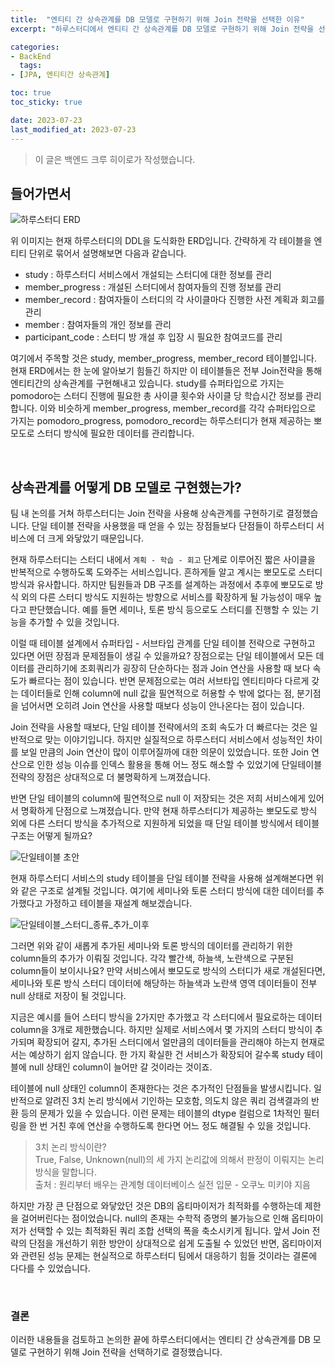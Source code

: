 ```yaml
---
title:  "엔티티 간 상속관계를 DB 모델로 구현하기 위해 Join 전략을 선택한 이유"
excerpt: "하루스터디에서 엔티티 간 상속관계를 DB 모델로 구현하기 위해 Join 전략을 선택한 이유에 대해 알아보겠습니다."

categories:
- BackEnd
  tags:
- [JPA, 엔티티간 상속관계]

toc: true
toc_sticky: true

date: 2023-07-23
last_modified_at: 2023-07-23
---
```


> 이 글은 백엔드 크루 히이로가 작성했습니다.

## 들어가면서

![하루스터디 ERD](https://github.com/haru-study/haru-study.github.io/assets/31722737/1d49c38c-cb35-48ef-a263-b82defe8101a)

위 이미지는 현재 하루스터디의 DDL을 도식화한 ERD입니다. 간략하게 각 테이블을 엔티티 단위로 묶어서 설명해보면 다음과 같습니다.

- study : 하루스터디 서비스에서 개설되는 스터디에 대한 정보를 관리
- member_progress : 개설된 스터디에서 참여자들의 진행 정보를 관리
- member_record : 참여자들이 스터디의 각 사이클마다 진행한 사전 계획과 회고를 관리
- member : 참여자들의 개인 정보를 관리
- participant_code : 스터디 방 개설 후 입장 시 필요한 참여코드를 관리

여기에서 주목할 것은 study, member_progress, member_record 테이블입니다. 현재 ERD에서는 한 눈에 알아보기 힘들긴 하지만 이 테이블들은 전부 Join전략을 통해 엔티티간의 상속관계를 구현해내고 있습니다. study를 슈퍼타입으로 가지는 pomodoro는 스터디 진행에 필요한 총 사이클 횟수와 사이클 당 학습시간 정보를 관리합니다. 이와 비슷하게 member_progress, member_record를 각각 슈퍼타입으로 가지는 pomodoro_progress, pomodoro_record는 하루스터디가 현재 제공하는 뽀모도로 스터디 방식에 필요한 데이터를 관리합니다.

<br/>

## 상속관계를 어떻게 DB 모델로 구현했는가?

팀 내 논의를 거쳐 하루스터디는 Join 전략을 사용해 상속관계를 구현하기로 결정했습니다. 단일 테이블 전략을 사용했을 때 얻을 수 있는 장점들보다 단점들이 하루스터디 서비스에 더 크게 와닿았기 때문입니다.

현재 하루스터디는 스터디 내에서 `계획 - 학습 - 회고` 단계로 이루어진 짧은 사이클을 반복적으로 수행하도록 도와주는 서비스입니다. 흔하게들 알고 계시는 뽀모도로 스터디 방식과 유사합니다. 하지만 팀원들과 DB 구조를 설계하는 과정에서 추후에 뽀모도로 방식 외의 다른 스터디 방식도 지원하는 방향으로 서비스를 확장하게 될 가능성이 매우 높다고 판단했습니다. 예를 들면 세미나, 토론 방식 등으로도 스터디를 진행할 수 있는 기능을 추가할 수 있을 것입니다.

이럴 때 테이블 설계에서 슈퍼타입 - 서브타입 관계를 단일 테이블 전략으로 구현하고 있다면 어떤 장점과 문제점들이 생길 수 있을까요? 장점으로는 단일 테이블에서 모든 데이터를 관리하기에 조회쿼리가 굉장히 단순하다는 점과 Join 연산을 사용할 때 보다 속도가 빠르다는 점이 있습니다. 반면 문제점으로는 여러 서브타입 엔티티마다 다르게 갖는 데이터들로 인해 column에 null 값을 필연적으로 허용할 수 밖에 없다는 점, 분기점을 넘어서면 오히려 Join 연산을 사용할 때보다 성능이 안나온다는 점이 있습니다.

Join 전략을 사용할 때보다, 단일 테이블 전략에서의 조회 속도가 더 빠르다는 것은 일반적으로 맞는 이야기입니다. 하지만 실질적으로 하루스터디 서비스에서 성능적인 차이를 보일 만큼의 Join 연산이 많이 이루어질까에 대한 의문이 있었습니다. 또한 Join 연산으로 인한 성능 이슈를 인덱스 활용을 통해 어느 정도 해소할 수 있었기에 단일테이블 전략의 장점은 상대적으로 더 불명확하게 느껴졌습니다.

반면 단일 테이블의 column에 필연적으로 null 이 저장되는 것은 저희 서비스에게 있어서 명확하게 단점으로 느껴졌습니다. 만약 현재 하루스터디가 제공하는 뽀모도로 방식 외에 다른 스터디 방식을 추가적으로 지원하게 되었을 때 단일 테이블 방식에서 테이블 구조는 어떻게 될까요?

![단일테이블 초안](https://github.com/haru-study/haru-study.github.io/assets/31722737/6b6fb765-7810-4edc-bd91-f894291fc393)

현재 하루스터디 서비스의 study 테이블을 단일 테이블 전략을 사용해 설계해본다면 위와 같은 구조로 설계될 것입니다. 여기에 세미나와 토론 스터디 방식에 대한 데이터를 추가했다고 가정하고 테이블을 재설계 해보겠습니다.

![단일테이블_스터디_종류_추가_이후](https://github.com/haru-study/haru-study.github.io/assets/31722737/78c78d6b-10d1-4a9a-9676-f771fd19d559)

그러면 위와 같이 새롭게 추가된 세미나와 토론 방식의 데이터를 관리하기 위한 column들의 추가가 이뤄질 것입니다. 각각 빨간색, 하늘색, 노란색으로 구분된 column들이 보이시나요? 만약 서비스에서 뽀모도로 방식의 스터디가 새로 개설된다면, 세미나와 토론 방식 스터디 데이터에 해당하는 하늘색과 노란색 영역 데이터들이 전부 null 상태로 저장이 될 것입니다.

지금은 예시를 들어 스터디 방식을 2가지만 추가했고 각 스터디에서 필요로하는 데이터 column을 3개로 제한했습니다. 하지만 실제로 서비스에서 몇 가지의 스터디 방식이 추가되며 확장되어 갈지, 추가된 스터디에서 얼만큼의 데이터들을 관리해야 하는지 현재로서는 예상하기 쉽지 않습니다. 한 가지 확실한 건 서비스가 확장되어 갈수록 study 테이블에 null 상태인 column이 늘어만 갈 것이라는 것이죠.

테이블에 null 상태인 column이 존재한다는 것은 추가적인 단점들을 발생시킵니다. 일반적으로 알려진 3치 논리 방식에서 기인하는 모호함, 의도치 않은 쿼리 검색결과의 반환 등의 문제가 있을 수 있습니다. 이런 문제는 테이블의 dtype 컬럼으로 1차적인 필터링을 한 번 거친 후에 연산을 수행하도록 한다면 어느 정도 해결될 수 있을 것입니다.

> 3치 논리 방식이란?
> </br>
> True, False, Unknown(null)의 세 가지 논리값에 의해서 판정이 이뤄지는 논리 방식을 말합니다.
> </br>
> 출처 : 원리부터 배우는 관계형 데이터베이스 실전 입문 - 오쿠노 미키야 지음

하지만 가장 큰 단점으로 와닿았던 것은 DB의 옵티마이저가 최적화를 수행하는데 제한을 걸어버린다는 점이었습니다. null의 존재는 수학적 증명의 불가능으로 인해 옵티마이저가 선택할 수 있는 최적화된 쿼리 조합 선택의 폭을 축소시키게 됩니다. 앞서 Join 전략의 단점을 개선하기 위한 방안이 상대적으로 쉽게 도출될 수 있었던 반면, 옵티마이저와 관련된 성능 문제는 현실적으로 하루스터디 팀에서 대응하기 힘들 것이라는 결론에 다다를 수 있었습니다.

<br/>

### 결론

이러한 내용들을 검토하고 논의한 끝에 하루스터디에서는 엔티티 간 상속관계를 DB 모델로 구현하기 위해 Join 전략을 선택하기로 결정했습니다.